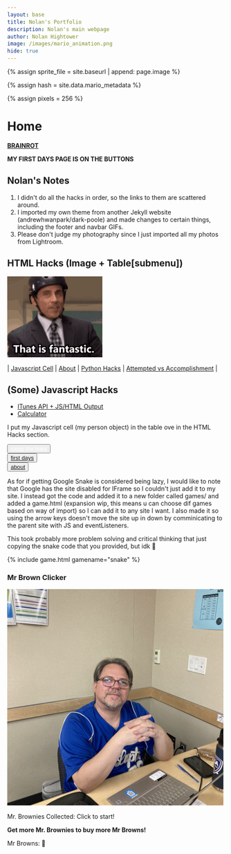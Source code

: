 ```yaml
---
layout: base
title: Nolan's Portfolio
description: Nolan's main webpage
author: Nolan Hightower
image: /images/mario_animation.png
hide: true
---
```


<!-- Liquid:  statements -->

<!-- Include submenu from _includes to top of pages -->

<!--- Concatenation of site URL to frontmatter image  --->

{% assign sprite_file = site.baseurl | append: page.image %}

<!--- Has is a list variable containing mario metadata for sprite --->

{% assign hash = site.data.mario_metadata %}

<!--- Size width/height of Sprit images --->

{% assign pixels = 256 %}

<!--- HTML for page contains <p> tag named "Mario" and class properties for a "sprite"  -->

<p id="mario" class="sprite"></p>
  
<!--- Embedded Cascading Style Sheet (CSS) rules, 
        define how HTML elements look 
--->
<style>
.sprite {
height: {{pixels}}px;
width: {{pixels}}px;
background-image: url('{{sprite_file}}');
background-repeat: no-repeat;
}

#mario {
background-position: calc({{animations[0].col}} _ {{pixels}} _ -1px) calc({{animations[0].row}} _ {{pixels}}_ -1px);
}
</style>

<!--- Embedded executable code--->
<script>
  ////////// convert YML hash to javascript key:value objects /////////

  var mario_metadata = {}; //key, value object
  {% for key in hash %}  
  
  var key = "{{key | first}}"  //key
  var values = {} //values object
  values["row"] = {{key.row}}
  values["col"] = {{key.col}}
  values["frames"] = {{key.frames}}
  mario_metadata[key] = values; //key with values added

  {% endfor %}

  ////////// game object for player /////////

  class Mario {
    constructor(meta_data) {
      this.tID = null;  //capture setInterval() task ID
      this.positionX = 0;  // current position of sprite in X direction
      this.currentSpeed = 0;
      this.marioElement = document.getElementById("mario"); //HTML element of sprite
      this.pixels = {{pixels}}; //pixel offset of images in the sprite, set by liquid constant
      this.interval = 100; //animation time interval
      this.obj = meta_data;
      this.marioElement.style.position = "absolute";
    }

    animate(obj, speed) {
      let frame = 0;
      const row = obj.row * this.pixels;
      this.currentSpeed = speed;

      this.tID = setInterval(() => {
        const col = (frame + obj.col) * this.pixels;
        this.marioElement.style.backgroundPosition = `-${col}px -${row}px`;
        this.marioElement.style.left = `${this.positionX}px`;

        this.positionX += speed;
        frame = (frame + 1) % obj.frames;

        const viewportWidth = window.innerWidth;
        if (this.positionX > viewportWidth - this.pixels) {
          document.documentElement.scrollLeft = this.positionX - viewportWidth + this.pixels;
        }
      }, this.interval);
    }

    startWalking() {
      this.stopAnimate();
      this.animate(this.obj["Walk"], 3);
    }

    startRunning() {
      this.stopAnimate();
      this.animate(this.obj["Run1"], 6);
    }

    startPuffing() {
      this.stopAnimate();
      this.animate(this.obj["Puff"], 0);
    }

    startCheering() {
      this.stopAnimate();
      this.animate(this.obj["Cheer"], 0);
    }

    startFlipping() {
      this.stopAnimate();
      this.animate(this.obj["Flip"], 0);
    }

    startResting() {
      this.stopAnimate();
      this.animate(this.obj["Rest"], 0);
    }

    stopAnimate() {
      clearInterval(this.tID);
    }
  }

  const mario = new Mario(mario_metadata);

  ////////// event control /////////

  window.addEventListener("keydown", (event) => {
    if (event.key === "ArrowRight") {
      event.preventDefault();
      if (event.repeat) {
        mario.startCheering();
      } else {
        if (mario.currentSpeed === 0) {
          mario.startWalking();
        } else if (mario.currentSpeed === 3) {
          mario.startRunning();
        }
      }
    } else if (event.key === "ArrowLeft") {
      event.preventDefault();
      if (event.repeat) {
        mario.stopAnimate();
      } else {
        mario.startPuffing();
      }
    }
  });

  //touch events that enable animations
  window.addEventListener("touchstart", (event) => {
    event.preventDefault(); // prevent default browser action
    if (event.touches[0].clientX > window.innerWidth / 2) {
      // move right
      if (currentSpeed === 0) { // if at rest, go to walking
        mario.startWalking();
      } else if (currentSpeed === 3) { // if walking, go to running
        mario.startRunning();
      }
    } else {
      // move left
      mario.startPuffing();
    }
  });

  //stop animation on window blur
  window.addEventListener("blur", () => {
    mario.stopAnimate();
  });

  //start animation on window focus
  window.addEventListener("focus", () => {
     mario.startFlipping();
  });

  //start animation on page load or page refresh
  document.addEventListener("DOMContentLoaded", () => {
    // adjust sprite size for high pixel density devices
    const scale = window.devicePixelRatio;
    const sprite = document.querySelector(".sprite");
    sprite.style.transform = `scale(${0.2 * scale})`;
    mario.startResting();
  });

</script>

# Home

[**BRAINROT**](skibidbiden)

**MY FIRST DAYS PAGE IS ON THE BUTTONS**

## Nolan's Notes

1. I didn't do all the hacks in order, so the links to them are scattered around.
2. I imported my own theme from another Jekyll website (andrewhwanpark/dark-poole) and made changes to certain things, including the footer and navbar GIFs.
3. Please don't judge my photography since I just imported all my photos from Lightroom.

## HTML Hacks (Image + Table\[submenu\])

<img src="images/image.gif" alt="This is an image">

| [Javascript Cell](posts/js) | [About](about) | [Python Hacks](posts/py-hacks) | [Attempted vs Accomplishment](posts/what) |

## (Some) Javascript Hacks

- [ITunes API + JS/HTML Output](posts/itunes)
- [Calculator](calculator)

I put my Javascript cell (my person object) in the table ove in the HTML Hacks section.

<div>
  <button style='color:white;' onclick="swapTheStuff()">swap the links</button>
</div>
<div>
<button id="btn1"><a href="firstdays/">first days</a></button>
<br />
<button id="btn2"><a href="about/">about</a></button>
</div>

As for if getting Google Snake is considered being lazy, I would like to note that Google has the site disabled for IFrame so I couldn't just add it to my site. I instead got the code and added it to a new folder called games/ and added a game.html (expansion wip, this means u can choose dif games based on way of import) so I can add it to any site I want. I also made it so using the arrow keys doesn't move the site up in down by comminicating to the parent site with JS and eventListeners.

This took probably more problem solving and critical thinking that just copying the snake code that you provided, but idk 🤷

{% include game.html gamename="snake" %}

### Mr Brown Clicker

<div>
   <img id="mrbrown" alt="mrbown" width="500px" height="500px" src="images/brown/stat.jpg">
   <p id="score">Mr. Brownies Collected: Click to start!</p>
   <audio id="clickSound" src="images/brown/sound.mp3" preload="auto"></audio>
   <p><strong>Get more Mr. Brownies to buy more Mr Browns!</strong></p>
   <p id="browns">Mr Browns: 🤖</p>
   <button id="buybuy" style="display: none;" onclick="buyBrown()">By a new Mr. Brown ($100)</button>
   <audio id="buySound" src="images/brown/ka-ching"></audio>
</div>
<script>
   const msg = "Mr. Brownies Collected: ";
   const msg2 = "Mr Browns: ";
   const rob = "🤖";
   const stationary = "images/brown/stat.jpg";
   const img1 = "images/brown/1.jpg";
   const img2 = "images/brown/2.jpg";
   const scoreElement = document.getElementById("score");
   const clickSound = document.getElementById("clickSound");
   const buySound = document.getElementById("buySound");
   var mrbrown = document.getElementById("mrbrown");
   let score = -1;
   let lastClickTime = null;
   let multiplier = 1;
   function buyBrown() {
     buySound.play();
     var robs = "";
     multiplier++;
     for (let i = 0; i < multiplier; i++) {
       robs += rob;
     }
     document.getElementById("browns").textContent = msg2 + robs;
     score -= 100;
     updateScore();
     if (score < 100) {
      document.getElementById("buybuy").style.display = "none";
     }
   }
   function updateScore() {
     scoreElement.textContent = msg + score;
     if (score >= 100) {
      document.getElementById("buybuy").style.display = "block";
     }
   }
   function swapImg() {
     if (mrbrown.src.includes(stationary)) {
       mrbrown.src = img1;
     } else if (mrbrown.src.includes(img1)) {
       mrbrown.src = img2;
     } else {
       mrbrown.src = img1;
     }
   }
  function playSound() {
    const currentTime = Date.now();
    lastClickTime = currentTime;
    if (score > 0) {
      if (lastClickTime) {
        const timeDiff = currentTime - lastClickTime;
        const playbackRate = Math.max(1, Math.min(3, 1000 / timeDiff)); 
        clickSound.playbackRate = playbackRate;
      } else {
        clickSound.playbackRate = 1; 
      }
      clickSound.currentTime = 0; 
      clickSound.play(); 
      lastClickTime = currentTime; 
     }
   }
   mrbrown.addEventListener("click", function () {
     score += multiplier;
     updateScore();
     swapImg();
     playSound();
   })
</script>

<script>
function swapTheStuff() {
var btn1 = document.getElementById('btn1');
var btn2 = document.getElementById('btn2');
var link1 = 'firstdays/';
var link2 = 'about/';
function getCode(li, na){
  return `<a href="${li}">${na}</a>`;
}
if(btn1.innerHTML === getCode(link1, "first days")) {
  btn1.innerHTML = getCode(link2, "about");
  btn2.innerHTML = getCode(link1, "first days");
} else {
    btn2.innerHTML = getCode(link2, "about");
    btn1.innerHTML = getCode(link1, "first days");
}
}
</script>
